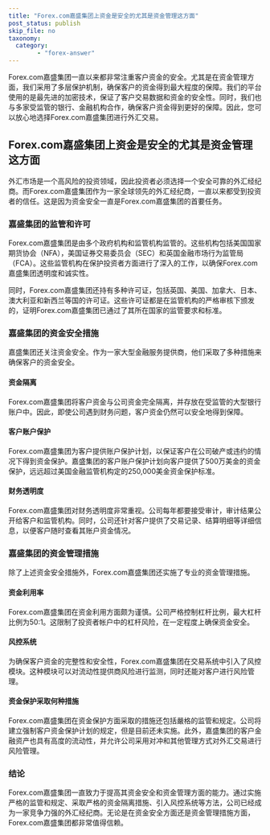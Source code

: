 ```yaml
---
title: "Forex.com嘉盛集团上资金是安全的尤其是资金管理这方面"
post_status: publish
skip_file: no
taxonomy:
  category:
        - "forex-answer"
---
```


Forex.com嘉盛集团一直以来都非常注重客户资金的安全。尤其是在资金管理方面，我们采用了多层保护机制，确保客户的资金得到最大程度的保障。我们的平台使用的是最先进的加密技术，保证了客户交易数据和资金的安全性。同时，我们也与多家受监管的银行、金融机构合作，确保客户资金得到更好的保障。因此，您可以放心地选择Forex.com嘉盛集团进行外汇交易。

## Forex.com嘉盛集团上资金是安全的尤其是资金管理这方面

外汇市场是一个高风险的投资领域，因此投资者必须选择一个安全可靠的外汇经纪商。而Forex.com嘉盛集团作为一家全球领先的外汇经纪商，一直以来都受到投资者的信任。这是因为资金安全一直是Forex.com嘉盛集团的首要任务。

### 嘉盛集团的监管和许可

Forex.com嘉盛集团是由多个政府机构和监管机构监管的。这些机构包括美国国家期货协会（NFA），美国证券交易委员会（SEC）和英国金融市场行为监管局（FCA）。这些监管机构在保护投资者方面进行了深入的工作，以确保Forex.com嘉盛集团透明度和诚实性。

同时，Forex.com嘉盛集团还持有多种许可证，包括英国、美国、加拿大、日本、澳大利亚和新西兰等国的许可证。这些许可证都是在监管机构的严格审核下颁发的，证明Forex.com嘉盛集团已通过了其所在国家的监管要求和标准。

### 嘉盛集团的资金安全措施

嘉盛集团还关注资金安全。作为一家大型金融服务提供商，他们采取了多种措施来确保客户的资金安全。

#### 资金隔离

Forex.com嘉盛集团将客户资金与公司资金完全隔离，并存放在受监管的大型银行账户中。因此，即使公司遇到财务问题，客户资金仍然可以安全地得到保障。

#### 客户账户保护

Forex.com嘉盛集团为客户提供账户保护计划，以保证客户在公司破产或违约的情况下得到资金保护。嘉盛集团的客户账户保护计划向客户提供了500万美金的资金保护，远远超过美国金融监管机构定的250,000美金资金保护标准。

#### 财务透明度

Forex.com嘉盛集团对财务透明度非常重视。公司每年都要接受审计，审计结果公开给客户和监管机构。同时，公司还针对客户提供了交易记录、结算明细等详细信息，以便客户随时查看其账户资金情况。

### 嘉盛集团的资金管理措施

除了上述资金安全措施外，Forex.com嘉盛集团还实施了专业的资金管理措施。

#### 资金利用率

Forex.com嘉盛集团在资金利用方面颇为谨慎。公司严格控制杠杆比例，最大杠杆比例为50:1。这限制了投资者帐户中的杠杆风险，在一定程度上确保资金安全。

#### 风控系统

为确保客户资金的完整性和安全性，Forex.com嘉盛集团在交易系统中引入了风控模块。这种模块可以对流动性提供商风险进行监测，同时还能对客户进行风险管理。

#### 资金保护采取何种措施

Forex.com嘉盛集团在资金保护方面采取的措施还包括嚴格的监管和规定。公司将建立强制客户资金保护计划的规定，但是目前还未实施。此外，嘉盛集团的客户金融资产也具有高度的流动性，并允许公司采用对冲和其他管理方式对外汇交易进行风险管理。

### 结论

Forex.com嘉盛集团一直致力于提高其资金安全和资金管理方面的能力。通过实施严格的监管和规定、采取严格的资金隔离措施、引入风控系统等方法，公司已经成为一家竞争力强的外汇经纪商。无论是在资金安全方面还是资金管理措施方面，Forex.com嘉盛集团都非常值得信赖。


